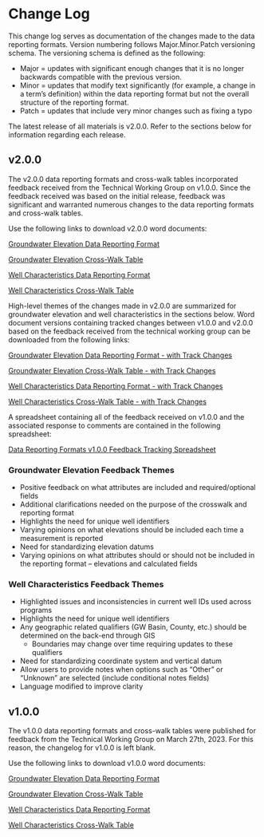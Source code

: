 # Change Log
This change log serves as documentation of the changes made to the data reporting formats. Version numbering follows Major.Minor.Patch versioning schema. The versioning schema is defined as the following:
 - Major = updates with significant enough changes that it is no longer backwards compatible with the previous version.
 - Minor = updates that modify text significantly (for example, a change in a term’s definition) within the data reporting format but not the overall structure of the reporting format.
 - Patch = updates that include very minor changes such as fixing a typo

 The latest release of all materials is v2.0.0. Refer to the sections below for information regarding each release.

## v2.0.0
The v2.0.0 data reporting formats and cross-walk tables incorporated feedback received from the Technical Working Group on v1.0.0. Since the feedback received was based on the initial release, feedback was significant and warranted numerous changes to the data reporting formats and cross-walk tables.

Use the following links to download v2.0.0 word documents:

[Groundwater Elevation Data Reporting Format](https://github.com/CADataReportingFormat/groundwater-elevation-data-reporting-format/raw/main/WordDocs/Proposed_GWE_Data_Format_Table_v2.0.0.docx)

[Groundwater Elevation Cross-Walk Table](https://github.com/CADataReportingFormat/groundwater-elevation-data-reporting-format/raw/main/WordDocs/GWE_XWalk_Table_v2.0.0.docx)

[Well Characteristics Data Reporting Format](https://github.com/CADataReportingFormat/groundwater-elevation-data-reporting-format/raw/main/WordDocs/Proposed_Well_Characteristics_Data_Format_Table_v2.0.0.docx)

[Well Characteristics Cross-Walk Table](https://github.com/CADataReportingFormat/groundwater-elevation-data-reporting-format/raw/main/WordDocs/Well_Characteristics_XWalk_Table_v2.0.0.docx)
 
 High-level themes of the changes made in v2.0.0 are summarized for groundwater elevation and well characteristics in the sections below. Word document versions containing tracked changes between v1.0.0 and v2.0.0 based on the feedback received from the technical working group can be downloaded from the following links:

[Groundwater Elevation Data Reporting Format - with Track Changes](https://github.com/CADataReportingFormat/groundwater-elevation-data-reporting-format/raw/main/WordDocs/Proposed_GWE_Data_Format_Table_v2.0.0_TrackChanges.docx)

[Groundwater Elevation Cross-Walk Table - with Track Changes](https://github.com/CADataReportingFormat/groundwater-elevation-data-reporting-format/raw/main/WordDocs/GWE_XWalk_Table_v2.0.0_TrackChanges.docx)

[Well Characteristics Data Reporting Format - with Track Changes](https://github.com/CADataReportingFormat/groundwater-elevation-data-reporting-format/raw/main/WordDocs/Proposed_Well_Characteristics_Data_Format_Table_v2.0.0_TrackChanges.docx)

[Well Characteristics Cross-Walk Table - with Track Changes](https://github.com/CADataReportingFormat/groundwater-elevation-data-reporting-format/raw/main/WordDocs/Well_Characteristics_XWalk_Table_v2.0.0_TrackChanges.docx)

A spreadsheet containing all of the feedback received on v1.0.0 and the associated response to comments are contained in the following spreadsheet:

[Data Reporting Formats v1.0.0 Feedback Tracking Spreadsheet](https://github.com/CADataReportingFormat/groundwater-elevation-data-reporting-format/raw/main/WordDocs/Data_Reporting_Formats_Feedback_v1.0.0_Tracking.xlsx)

### Groundwater Elevation Feedback Themes
 - Positive feedback on what attributes are included and required/optional fields
 - Additional clarifications needed on the purpose of the crosswalk and reporting format
 - Highlights the need for unique well identifiers
 - Varying opinions on what elevations should be included each time a measurement is reported
 - Need for standardizing elevation datums
 - Varying opinions on what attributes should or should not be included in the reporting format – elevations and calculated fields

### Well Characteristics Feedback Themes
- Highlighted issues and inconsistencies in current well IDs used across programs​
- Highlights the need for unique well identifiers​
- Any geographic related qualifiers (GW Basin, County, etc.) should be determined on the back-end through GIS
    - Boundaries may change over time requiring updates to these qualifiers​
- Need for standardizing coordinate system and vertical datum​
- Allow users to provide notes when options such as “Other” or “Unknown” are selected (include conditional notes fields)​
- Language modified to improve clarity

## v1.0.0
The v1.0.0 data reporting formats and cross-walk tables were published for feedback from the Technical Working Group on March 27th, 2023. For this reason, the changelog for v1.0.0 is left blank.

Use the following links to download v1.0.0 word documents:

[Groundwater Elevation Data Reporting Format](https://github.com/CADataReportingFormat/groundwater-elevation-data-reporting-format/raw/main/WordDocs/Proposed_GWE_Data_Format_Table_v1.0.0.docx)

[Groundwater Elevation Cross-Walk Table](https://github.com/CADataReportingFormat/groundwater-elevation-data-reporting-format/raw/main/WordDocs/GWE_XWalk_Table_v1.0.0.docx)

[Well Characteristics Data Reporting Format](https://github.com/CADataReportingFormat/groundwater-elevation-data-reporting-format/raw/main/WordDocs/Proposed_Well_Characteristics_Data_Format_Table_v1.0.0.docx)

[Well Characteristics Cross-Walk Table](https://github.com/CADataReportingFormat/groundwater-elevation-data-reporting-format/raw/main/WordDocs/Well_Characteristics_XWalk_Table_v1.0.0.docx)
